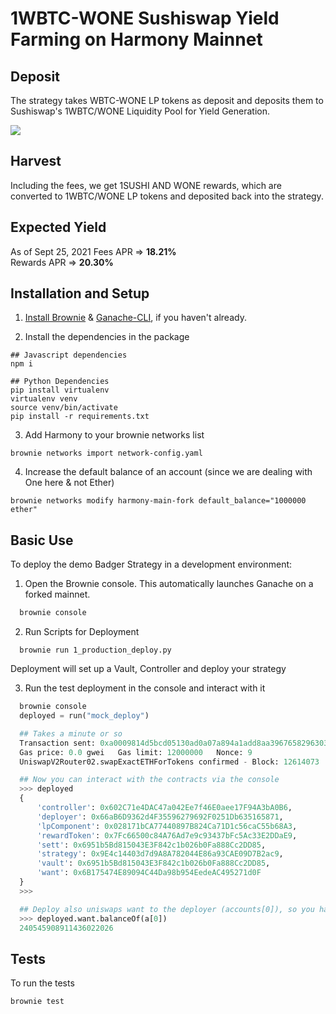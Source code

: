 # 1WBTC-WONE Sushiswap Yield Farming on Harmony Mainnet



## Deposit
The strategy takes WBTC-WONE LP tokens as deposit and deposits them to Sushiswap's 1WBTC/WONE Liquidity Pool for Yield Generation.

<img src="https://user-images.githubusercontent.com/47485188/134771527-9945e8cb-d32a-4299-94ef-ddf383b63392.png">

## Harvest
Including the fees, we get 1SUSHI AND WONE rewards, which are converted to 1WBTC/WONE LP tokens and deposited back into the strategy.

## Expected Yield
As of Sept 25, 2021
Fees APR => <strong>18.21%</strong><br>
Rewards APR => <strong>20.30%</strong>

## Installation and Setup

1. [Install Brownie](https://eth-brownie.readthedocs.io/en/stable/install.html) & [Ganache-CLI](https://github.com/trufflesuite/ganache-cli), if you haven't already.

2. Install the dependencies in the package

```
## Javascript dependencies
npm i

## Python Dependencies
pip install virtualenv
virtualenv venv
source venv/bin/activate
pip install -r requirements.txt
```

3. Add Harmony to your brownie networks list
```
brownie networks import network-config.yaml
```

4. Increase the default balance of an account (since we are dealing with One here & not Ether)
```
brownie networks modify harmony-main-fork default_balance="1000000 ether"
```

## Basic Use

To deploy the demo Badger Strategy in a development environment:

1. Open the Brownie console. This automatically launches Ganache on a forked mainnet.

```bash
  brownie console
```

2. Run Scripts for Deployment

```
  brownie run 1_production_deploy.py
```

Deployment will set up a Vault, Controller and deploy your strategy

3. Run the test deployment in the console and interact with it

```python
  brownie console
  deployed = run("mock_deploy")

  ## Takes a minute or so
  Transaction sent: 0xa0009814d5bcd05130ad0a07a894a1add8aa3967658296303ea1f8eceac374a9
  Gas price: 0.0 gwei   Gas limit: 12000000   Nonce: 9
  UniswapV2Router02.swapExactETHForTokens confirmed - Block: 12614073   Gas used: 88626 (0.74%)

  ## Now you can interact with the contracts via the console
  >>> deployed
  {
      'controller': 0x602C71e4DAC47a042Ee7f46E0aee17F94A3bA0B6,
      'deployer': 0x66aB6D9362d4F35596279692F0251Db635165871,
      'lpComponent': 0x028171bCA77440897B824Ca71D1c56caC55b68A3,
      'rewardToken': 0x7Fc66500c84A76Ad7e9c93437bFc5Ac33E2DDaE9,
      'sett': 0x6951b5Bd815043E3F842c1b026b0Fa888Cc2DD85,
      'strategy': 0x9E4c14403d7d9A8A782044E86a93CAE09D7B2ac9,
      'vault': 0x6951b5Bd815043E3F842c1b026b0Fa888Cc2DD85,
      'want': 0x6B175474E89094C44Da98b954EedeAC495271d0F
  }
  >>>

  ## Deploy also uniswaps want to the deployer (accounts[0]), so you have funds to play with!
  >>> deployed.want.balanceOf(a[0])
  240545908911436022026

```

## Tests
To run the tests
```
brownie test
```